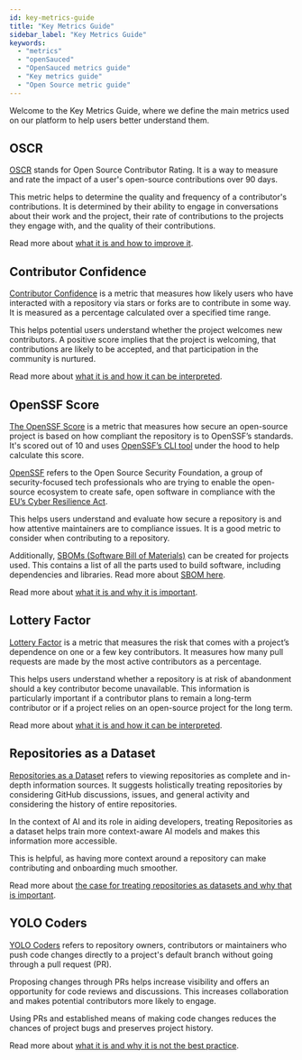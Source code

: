 ```yaml
---
id: key-metrics-guide
title: "Key Metrics Guide"
sidebar_label: "Key Metrics Guide"
keywords:
  - "metrics"
  - "openSauced"
  - "OpenSauced metrics guide"
  - "Key metrics guide"
  - "Open Source metric guide"
---
```


Welcome to the Key Metrics Guide, where we define the main metrics used on our platform to help users better understand them.

## OSCR

[OSCR](../glossary/#oscr) stands for Open Source Contributor Rating. It is a way to measure and rate the impact of a user's open-source contributions over 90 days.

This metric helps to determine the quality and frequency of a contributor's contributions. It is determined by their ability to engage in conversations about their work and the project, their rate of contributions to the projects they engage with, and the quality of their contributions.

Read more about [what it is and how to improve it](../../opensauced-guides/oscr-score-guide/oscr-guide/).

## Contributor Confidence

[Contributor Confidence](../glossary/#contributor-confidence) is a metric that measures how likely users who have interacted with a repository via stars or forks are to contribute in some way. It is measured as a percentage calculated over a specified time range.

This helps potential users understand whether the project welcomes new contributors. A positive score implies that the project is welcoming, that contributions are likely to be accepted, and that participation in the community is nurtured.

Read more about [what it is and how it can be interpreted](../../features/repo-pages/#insights-into-contributor-confidence).

## OpenSSF Score

[The OpenSSF Score](../glossary/#ossf-scorecard) is a metric that measures how secure an open-source project is based on how compliant the repository is to OpenSSF’s standards. It's scored out of 10 and uses [OpenSSF’s CLI tool](https://scorecard.dev/#what-is-openssf-scorecard) under the hood to help calculate this score.

[OpenSSF](https://openssf.org) refers to the Open Source Security Foundation, a group of security-focused tech professionals who are trying to enable the open-source ecosystem to create safe, open software in compliance with the [EU’s Cyber Resilience Act](https://digital-strategy.ec.europa.eu/en/policies/cyber-resilience-act).

This helps users understand and evaluate how secure a repository is and how attentive maintainers are to compliance issues. It is a good metric to consider when contributing to a repository.

Additionally, [SBOMs (Software Bill of Materials)](../../../features/repo-pages/#create-a-workspace-from-sbom) can be created for projects used. This contains a list of all the parts used to build software, including dependencies and libraries. Read more about [SBOM here](https://opensauced.pizza/blog/security-and-SBOMs).

Read more about [what it is and why it is important](https://opensauced.pizza/blog/introducing-openssf-scorecard-for-opensauced).

## Lottery Factor

[Lottery Factor](../glossary/#lottery-factor) is a metric that measures the risk that comes with a project’s dependence on one or a few key contributors. It measures how many pull requests are made by the most active contributors as a percentage.

This helps users understand whether a repository is at risk of abandonment should a key contributor become unavailable. This information is particularly important if a contributor plans to remain a long-term contributor or if a project relies on an open-source project for the long term.

Read more about [what it is and how it can be interpreted](https://opensauced.pizza/blog/Understanding-the-Lottery-Factor).

## Repositories as a Dataset

[Repositories as a Dataset](../glossary/#repository-insights) refers to viewing repositories as complete and in-depth information sources. It suggests holistically treating repositories by considering GitHub discussions, issues, and general activity and considering the history of entire repositories.

In the context of AI and its role in aiding developers, treating Repositories as a dataset helps train more context-aware AI models and makes this information more accessible.

This is helpful, as having more context around a repository can make contributing and onboarding much smoother.

Read more about [the case for treating repositories as datasets and why that is important](https://opensauced.pizza/blog/github-repos-as-datasets).

## YOLO Coders

[YOLO Coders](../glossary/#yolo-coders) refers to repository owners, contributors or maintainers who push code changes directly to a project's default branch without going through a pull request (PR).

Proposing changes through PRs helps increase visibility and offers an opportunity for code reviews and discussions. This increases collaboration and makes potential contributors more likely to engage.

Using PRs and established means of making code changes reduces the chances of project bugs and preserves project history.

Read more about [what it is and why it is not the best practice](https://opensauced.pizza/blog/yolo-coder).

